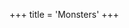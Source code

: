 +++
title = 'Monsters'
+++

<script>
['lich', 'titan', 'cockatrice', 'gelatinous_cube'].sort().forEach(monster => {
const headerNode = document.createElement('h2');
const headerTextNode = document.createTextNode(monster);
headerNode.appendChild(headerTextNode);
console.log(document);


const imageNode1 = document.createElement('img');
imageNode1.setAttribute('src', `${monster}-ascii.webp`);
imageNode1.setAttribute('alt', `${monster} in ASCII-art inspired style`);
imageNode1.setAttribute('width', '49%');

const imageNode2 = document.createElement('img');
imageNode2.setAttribute('src', `${monster}-fantasy.webp`);
imageNode2.setAttribute('alt', `${monster} in fantasy movie style`);
imageNode2.setAttribute('width', '49%');

const body = document.getElementsByClassName('page__body')[0];
body.append(headerNode);
body.append(imageNode1);
body.append(imageNode2);
});
</script>
